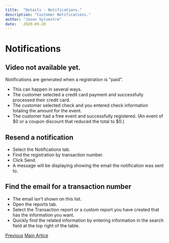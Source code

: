 ```yaml
---
title:  "Details - Notifications."
description: "Customer Notifications."
author: "Jason Sylvestre"
date:   2020-09-28
---
```


# Notifications

## Video not available yet.

Notifications are generated when a registration is "paid".
* This can happen in several ways.
* The customer selected a credit card payment and successfully processed their credit card.
* The customer selected check and you entered check information totaling the amount for the event.
* The customer had a free event and successfully registered. (An event of $0 or a coupon discount that reduced the total to $0.)


## Resend a notification

* Select the Notifications tab.
* Find the registration by transaction number.
* Click Send.
* A message will be displaying showing the email the notification was sent to.

## Find the email for a transaction number

* The email isn't shown on this list.
* Open the reports tab.
* Select the Transaction report or a custom report you have created that has the information you want.
* Quickly find the related information by entering information in the search field at the top right of the table.

<p><a href="/documentation/registration/details-refunds" class="registration-tag"><i class="fas fa-arrow-left"></i> Previous</a> <a href="/documentation/registration/getting-started" class="registration-tag">Main Artice</a></p>